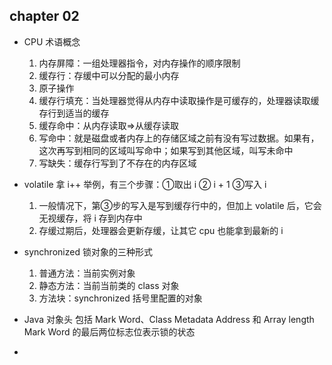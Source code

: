 ## chapter 02

+ CPU 术语概念
    1. 内存屏障：一组处理器指令，对内存操作的顺序限制
    2. 缓存行：存缓中可以分配的最小内存
    3. 原子操作
    4. 缓存行填充：当处理器觉得从内存中读取操作是可缓存的，处理器读取缓存行到适当的缓存
    5. 缓存命中：从内存读取=>从缓存读取
    6. 写命中：就是磁盘或者内存上的存储区域之前有没有写过数据。如果有，这次再写到相同的区域叫写命中；如果写到其他区域，叫写未命中
    7. 写缺失：缓存行写到了不存在的内存区域

+ volatile
  拿 i++ 举例，有三个步骤：①取出 i ② i + 1 ③写入 i
  1. 一般情况下，第③步的写入是写到缓存行中的，但加上 volatile 后，它会无视缓存，将 i 存到内存中
  2. 存缓过期后，处理器会更新存缓，让其它 cpu 也能拿到最新的 i
  
+ synchronized 锁对象的三种形式
  1. 普通方法：当前实例对象
  2. 静态方法：当前当前类的 class 对象
  3. 方法块：synchronized 括号里配置的对象
  
+ Java 对象头
  包括 Mark Word、Class Metadata Address 和 Array length
  Mark Word 的最后两位标志位表示锁的状态
  
+ 